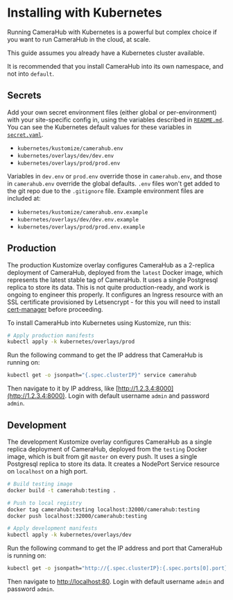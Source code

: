# Installing with Kubernetes

Running CameraHub with Kubernetes is a powerful but complex choice if you want to run CameraHub in the cloud, at scale.

This guide assumes you already have a Kubernetes cluster available.

It is recommended that you install CameraHub into its own namespace, and not into `default`.

## Secrets

Add your own secret environment files (either global or per-environment) with your site-specific config in, using the variables described in
[`README.md`](README.md#configuring-camerahub). You can see the Kubernetes default values for these variables in
[`secret.yaml`](../kubernetes/kustomize/camerahub/secret.yaml).

* `kubernetes/kustomize/camerahub.env`
* `kubernetes/overlays/dev/dev.env`
* `kubernetes/overlays/prod/prod.env`

Variables in `dev.env` or `prod.env` override those in `camerahub.env`, and those in `camerahub.env` override the global defaults.
`.env` files won't get added to the git repo due to the `.gitignore` file. Example environment files are included at:

* `kubernetes/kustomize/camerahub.env.example`
* `kubernetes/overlays/dev/dev.env.example`
* `kubernetes/overlays/prod/prod.env.example`

## Production

The production Kustomize overlay configures CameraHub as a 2-replica deployment of CameraHub, deployed from the `latest` Docker image,
which represents the latest stable tag of CameraHub. It uses a single Postgresql replica to store its data. This is not quite
production-ready, and work is ongoing to engineer this properly. It configures an Ingress resource with an SSL certificate provisioned
by Letsencrypt - for this you will need to install [cert-manager](https://cert-manager.io/docs/installation/kubernetes/) before proceeding.

To install CameraHub into Kubernetes using Kustomize, run this:

```sh
# Apply production manifests
kubectl apply -k kubernetes/overlays/prod
```

Run the following command to get the IP address that CameraHub is running on:

```sh
kubectl get -o jsonpath="{.spec.clusterIP}" service camerahub
```

Then navigate to it by IP address, like [http://1.2.3.4:8000](http://1.2.3.4:8000). Login with default username `admin` and password `admin`.

## Development

The development Kustomize overlay configures CameraHub as a single replica deployment of CameraHub, deployed from the `testing` Docker image,
which is buit from git `master` on every push. It uses a single Postgresql replica to store its data. It creates a NodePort Service resource
on `localhost` on a high port.

```sh
# Build testing image
docker build -t camerahub:testing .

# Push to local registry
docker tag camerahub:testing localhost:32000/camerahub:testing
docker push localhost:32000/camerahub:testing

# Apply development manifests
kubectl apply -k kubernetes/overlays/dev
```

Run the following command to get the IP address and port that CameraHub is running on:

```sh
kubectl get -o jsonpath="http://{.spec.clusterIP}:{.spec.ports[0].port}" service camerahub
```

Then navigate to [http://localhost:80](http://localhost:80). Login with default username `admin` and password `admin`.